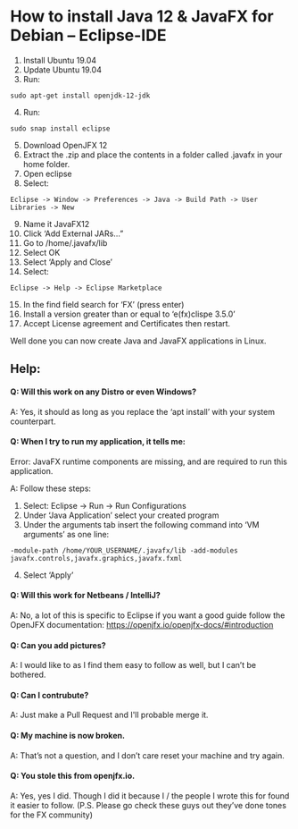 # How to install Java 12 & JavaFX for Debian – Eclipse-IDE
1.	Install Ubuntu 19.04
2.	Update Ubuntu 19.04
3.	Run: 
```
sudo apt-get install openjdk-12-jdk
```
4.	Run:
```
sudo snap install eclipse
```
5.	Download OpenJFX 12
6.	Extract the .zip and place the contents in a folder called .javafx in your home folder.
7.	Open eclipse
8.	Select: 
```
Eclipse -> Window -> Preferences -> Java -> Build Path -> User Libraries -> New
```
9.	Name it JavaFX12
10.	Click ‘Add External JARs…”
11.	Go to /home/.javafx/lib
12.	Select OK
13.	Select ‘Apply and Close’
14.	Select: 
```
Eclipse -> Help -> Eclipse Marketplace
```
15.	In the find field search for ‘FX’ (press enter)
16.	Install a version greater than or equal to ‘e(fx)clispe 3.5.0’
17.	Accept License agreement and Certificates then restart.

Well done you can now create Java and JavaFX applications in Linux.

## Help:
#### Q: Will this work on any Distro or even Windows?

A: Yes, it should as long as you replace the ‘apt install’ with your system counterpart.


#### Q: When I try to run my application, it tells me:

Error: JavaFX runtime components are missing, and are required to run this application.

A: Follow these steps:
1.	Select: Eclipse -> Run -> Run Configurations
2.	Under ‘Java Application’ select your created program
3.	Under the arguments tab insert the following command into ‘VM arguments’ as one line:
```
-module-path /home/YOUR_USERNAME/.javafx/lib -add-modules javafx.controls,javafx.graphics,javafx.fxml
```
4.	Select ‘Apply’


#### Q: Will this work for Netbeans / IntelliJ?

A: No, a lot of this is specific to Eclipse if you want a good guide follow the OpenJFX documentation: 
https://openjfx.io/openjfx-docs/#introduction


#### Q: Can you add pictures?

A: I would like to as I find them easy to follow as well, but I can’t be bothered.


#### Q: Can I contrubute? 

A: Just make a Pull Request and I'll probable merge it.


#### Q: My machine is now broken.

A: That’s not a question, and I don’t care reset your machine and try again.


#### Q: You stole this from openjfx.io.

A: Yes, yes I did. Though I did it because I / the people I wrote this for found it easier to follow.
(P.S. Please go check these guys out they’ve done tones for the FX community)
